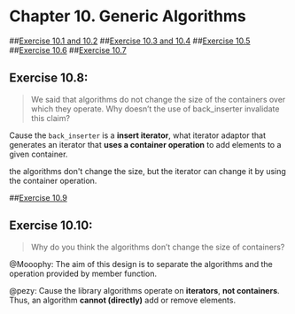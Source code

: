 # Chapter 10. Generic Algorithms

##[Exercise 10.1 and 10.2](ex10_01_02.cpp)
##[Exercise 10.3 and 10.4](ex10_03_04.cpp)
##[Exercise 10.5](ex10_05.cpp)
##[Exercise 10.6](ex10_06.cpp)
##[Exercise 10.7](ex10_07.cpp)

## Exercise 10.8:
>We said that algorithms do not change the size of the containers over which they operate. Why doesn’t the use of back_inserter invalidate this claim?

Cause the `back_inserter` is a **insert iterator**, what iterator adaptor that generates an iterator that **uses a container operation** to add elements to a given container.

the algorithms don't change the size, but the iterator can change it by using the container operation.

##[Exercise 10.9](ex10_09.cpp)

## Exercise 10.10:
>Why do you think the algorithms don’t change the size of containers?

@Mooophy:
The aim of this design is to separate the algorithms and the operation provided by member function.

@pezy:
Cause the library algorithms operate on **iterators**, **not containers**. Thus, an algorithm **cannot (directly)** add or remove elements.
